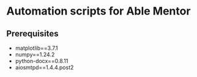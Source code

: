 # Automation scripts for Able Mentor

## Prerequisites
- matplotlib==3.7.1
- numpy==1.24.2
- python-docx==0.8.11
- aiosmtpd==1.4.4.post2
